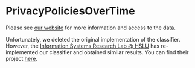 # PrivacyPoliciesOverTime

Please see [our website](https://privacypolicies.cs.princeton.edu/) for more information and access to the data.

Unfortunately, we deleted the original implementation of the classifier. However, the [Information Systems Research Lab @ HSLU](https://www.hslu.ch/en/lucerne-school-of-information-technology/research/distributed-ledger-technology/) has re-implemented our classifier and obtained similar results. You can find their project [here](https://gitlab.enterpriselab.ch/ashankar/policy-classifier).
